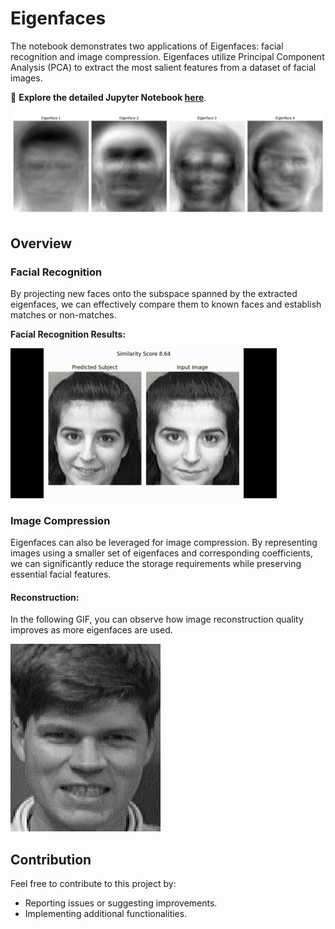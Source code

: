 # Eigenfaces

The notebook demonstrates two applications of Eigenfaces: facial recognition and image compression. Eigenfaces utilize Principal Component Analysis (PCA) to extract the most salient features from a dataset of facial images.

📓 **Explore the detailed Jupyter Notebook [here](./EigenFaces.ipynb)**.


<img src="/images/Eigenfaces.jpg" alt="First 4 Eigenfaces">



## Overview

### Facial Recognition

By projecting new faces onto the subspace spanned by the extracted eigenfaces, we can effectively compare them to known faces and establish matches or non-matches.


**Facial Recognition Results:**

![Facial Recognition GIF](https://raw.githubusercontent.com/Mohamad-Ghodrati/EigenFaces/main/images/Eigenfaces0.gif)

### Image Compression

Eigenfaces can also be leveraged for image compression. By representing images using a smaller set of eigenfaces and corresponding coefficients, we can significantly reduce the storage requirements while preserving essential facial features.

#### Reconstruction:

In the following GIF, you can observe how image reconstruction quality improves as more eigenfaces are used.

![Reconstruction GIF](https://raw.githubusercontent.com/Mohamad-Ghodrati/EigenFaces/main/images/Eigenfaces1.gif)




## Contribution

Feel free to contribute to this project by:

- Reporting issues or suggesting improvements.
- Implementing additional functionalities.

